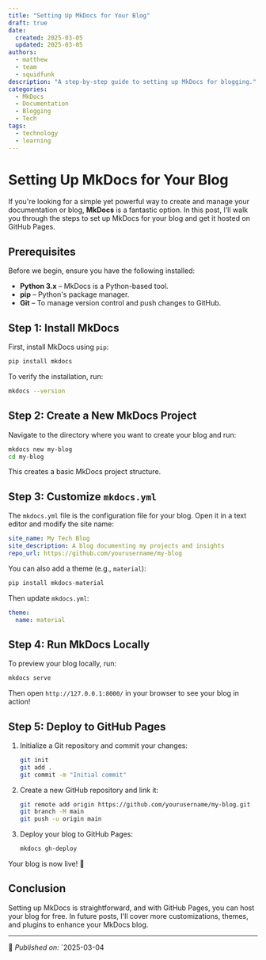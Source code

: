 ```yaml
---
title: "Setting Up MkDocs for Your Blog"
draft: true
date:
  created: 2025-03-05
  updated: 2025-03-05
authors:
  - matthew
  - team
  - squidfunk
description: "A step-by-step guide to setting up MkDocs for blogging."
categories:
  - MkDocs
  - Documentation
  - Blogging
  - Tech
tags:
  - technology
  - learning
---
```


# Setting Up MkDocs for Your Blog

If you're looking for a simple yet powerful way to create and manage your documentation or blog, **MkDocs** is a fantastic option. In this post, I'll walk you through the steps to set up MkDocs for your blog and get it hosted on GitHub Pages.

## Prerequisites

Before we begin, ensure you have the following installed:

- **Python 3.x** – MkDocs is a Python-based tool.
- **pip** – Python's package manager.
- **Git** – To manage version control and push changes to GitHub.

## Step 1: Install MkDocs

First, install MkDocs using `pip`:

```py
pip install mkdocs
```

To verify the installation, run:

```sh
mkdocs --version
```

## Step 2: Create a New MkDocs Project

Navigate to the directory where you want to create your blog and run:

```sh
mkdocs new my-blog
cd my-blog
```

This creates a basic MkDocs project structure.

## Step 3: Customize `mkdocs.yml`

The `mkdocs.yml` file is the configuration file for your blog. Open it in a text editor and modify the site name:

```yaml
site_name: My Tech Blog
site_description: A blog documenting my projects and insights
repo_url: https://github.com/yourusername/my-blog
```

You can also add a theme (e.g., `material`):

```py
pip install mkdocs-material
```

Then update `mkdocs.yml`:

```yaml
theme:
  name: material
```

## Step 4: Run MkDocs Locally

To preview your blog locally, run:

```py
mkdocs serve
```

Then open `http://127.0.0.1:8000/` in your browser to see your blog in action!

## Step 5: Deploy to GitHub Pages

1. Initialize a Git repository and commit your changes:

   ```sh
   git init
   git add .
   git commit -m "Initial commit"
   ```

2. Create a new GitHub repository and link it:

   ```sh
   git remote add origin https://github.com/yourusername/my-blog.git
   git branch -M main
   git push -u origin main
   ```

3. Deploy your blog to GitHub Pages:

   ```sh
   mkdocs gh-deploy
   ```

Your blog is now live! 🎉

## Conclusion

Setting up MkDocs is straightforward, and with GitHub Pages, you can host your blog for free. In future posts, I'll cover more customizations, themes, and plugins to enhance your MkDocs blog.

---

📌 *Published on:* `2025-03-04

